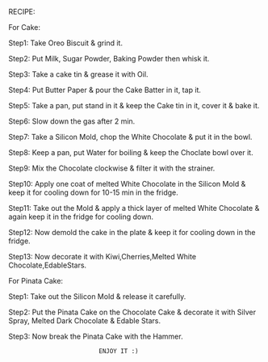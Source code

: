 RECIPE:


For Cake:

Step1: Take Oreo Biscuit & grind it.

Step2: Put Milk, Sugar Powder, Baking Powder then whisk it.

Step3: Take a cake tin & grease it with Oil.

Step4: Put Butter Paper & pour the Cake Batter in it, tap it.

Step5: Take a pan, put stand in it & keep the Cake tin in it, cover it & bake it.

Step6: Slow down the gas after 2 min.

Step7: Take a Silicon Mold, chop the White Chocolate & put it in the bowl.

Step8: Keep a pan, put Water for boiling & keep the Choclate bowl over it.

Step9: Mix the Chocolate clockwise & filter it with the strainer.

Step10: Apply one coat of melted White Chocolate in the Silicon Mold & keep it for cooling down for 10-15 min in the fridge.

Step11: Take out the Mold & apply a thick layer of melted White Chocolate & again keep it in the fridge for cooling down.

Step12: Now demold the cake in the plate & keep it for cooling down in the fridge.

Step13: Now decorate it with Kiwi,Cherries,Melted White Chocolate,EdableStars.


For Pinata Cake:

Step1: Take out the Silicon Mold & release it carefully.

Step2: Put the Pinata Cake on the Chocolate Cake & decorate it with Silver Spray, Melted Dark Chocolate & Edable Stars.

Step3: Now break the Pinata Cake with the Hammer. 


                             ENJOY IT :)